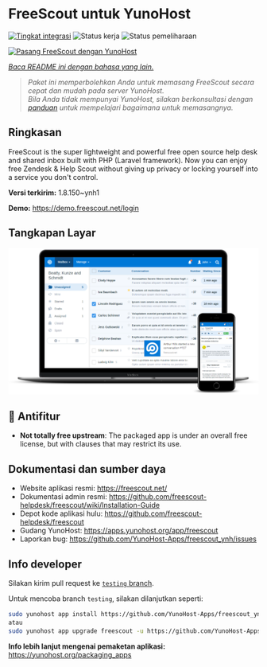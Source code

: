 <!--
N.B.: README ini dibuat secara otomatis oleh <https://github.com/YunoHost/apps/tree/master/tools/readme_generator>
Ini TIDAK boleh diedit dengan tangan.
-->

# FreeScout untuk YunoHost

[![Tingkat integrasi](https://dash.yunohost.org/integration/freescout.svg)](https://ci-apps.yunohost.org/ci/apps/freescout/) ![Status kerja](https://ci-apps.yunohost.org/ci/badges/freescout.status.svg) ![Status pemeliharaan](https://ci-apps.yunohost.org/ci/badges/freescout.maintain.svg)

[![Pasang FreeScout dengan YunoHost](https://install-app.yunohost.org/install-with-yunohost.svg)](https://install-app.yunohost.org/?app=freescout)

*[Baca README ini dengan bahasa yang lain.](./ALL_README.md)*

> *Paket ini memperbolehkan Anda untuk memasang FreeScout secara cepat dan mudah pada server YunoHost.*  
> *Bila Anda tidak mempunyai YunoHost, silakan berkonsultasi dengan [panduan](https://yunohost.org/install) untuk mempelajari bagaimana untuk memasangnya.*

## Ringkasan

FreeScout is the super lightweight and powerful free open source help desk and shared inbox built with PHP (Laravel framework). Now you can enjoy free Zendesk & Help Scout without giving up privacy or locking yourself into a service you don't control.

**Versi terkirim:** 1.8.150~ynh1

**Demo:** <https://demo.freescout.net/login>

## Tangkapan Layar

![Tangkapan Layar pada FreeScout](./doc/screenshots/screenshot.png)

## :red_circle: Antifitur

- **Not totally free upstream**: The packaged app is under an overall free license, but with clauses that may restrict its use.

## Dokumentasi dan sumber daya

- Website aplikasi resmi: <https://freescout.net/>
- Dokumentasi admin resmi: <https://github.com/freescout-helpdesk/freescout/wiki/Installation-Guide>
- Depot kode aplikasi hulu: <https://github.com/freescout-helpdesk/freescout>
- Gudang YunoHost: <https://apps.yunohost.org/app/freescout>
- Laporkan bug: <https://github.com/YunoHost-Apps/freescout_ynh/issues>

## Info developer

Silakan kirim pull request ke [`testing` branch](https://github.com/YunoHost-Apps/freescout_ynh/tree/testing).

Untuk mencoba branch `testing`, silakan dilanjutkan seperti:

```bash
sudo yunohost app install https://github.com/YunoHost-Apps/freescout_ynh/tree/testing --debug
atau
sudo yunohost app upgrade freescout -u https://github.com/YunoHost-Apps/freescout_ynh/tree/testing --debug
```

**Info lebih lanjut mengenai pemaketan aplikasi:** <https://yunohost.org/packaging_apps>
